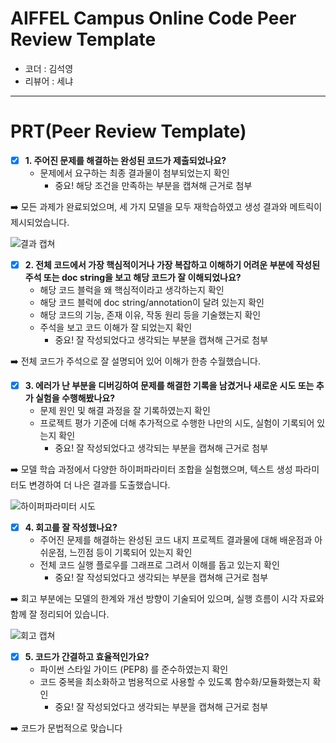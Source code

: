 # AIFFEL Campus Online Code Peer Review Template
- 코더 : 김석영
- 리뷰어 : 세냐

---

# PRT(Peer Review Template)

- [x]  **1. 주어진 문제를 해결하는 완성된 코드가 제출되었나요?**  
    - 문제에서 요구하는 최종 결과물이 첨부되었는지 확인  
        - 중요! 해당 조건을 만족하는 부분을 캡쳐해 근거로 첨부  

➡️ 모든 과제가 완료되었으며, 세 가지 모델을 모두 재학습하였고 생성 결과와 메트릭이 제시되었습니다.

![결과 캡쳐](https://github.com/averksuu/AIFFEL_quest_rs_7/blob/master/GoingDeeper/Go09/pictures/%D0%A1%D0%BD%D0%98%D0%BC%D0%BE%D0%BA%20%D1%8D%D0%BA%D1%80%D0%B0%D0%BD%D0%B0%202025-09-19%20171325.png)

- [x]  **2. 전체 코드에서 가장 핵심적이거나 가장 복잡하고 이해하기 어려운 부분에 작성된 주석 또는 doc string을 보고 해당 코드가 잘 이해되었나요?**  
    - 해당 코드 블럭을 왜 핵심적이라고 생각하는지 확인  
    - 해당 코드 블럭에 doc string/annotation이 달려 있는지 확인  
    - 해당 코드의 기능, 존재 이유, 작동 원리 등을 기술했는지 확인  
    - 주석을 보고 코드 이해가 잘 되었는지 확인  
        - 중요! 잘 작성되었다고 생각되는 부분을 캡쳐해 근거로 첨부  

➡️ 전체 코드가 주석으로 잘 설명되어 있어 이해가 한층 수월했습니다.

- [x]  **3. 에러가 난 부분을 디버깅하여 문제를 해결한 기록을 남겼거나 새로운 시도 또는 추가 실험을 수행해봤나요?**  
    - 문제 원인 및 해결 과정을 잘 기록하였는지 확인  
    - 프로젝트 평가 기준에 더해 추가적으로 수행한 나만의 시도, 실험이 기록되어 있는지 확인  
        - 중요! 잘 작성되었다고 생각되는 부분을 캡쳐해 근거로 첨부  

➡️ 모델 학습 과정에서 다양한 하이퍼파라미터 조합을 실험했으며, 텍스트 생성 파라미터도 변경하여 더 나은 결과를 도출했습니다.  

![하이퍼파라미터 시도](https://github.com/averksuu/AIFFEL_quest_rs_7/blob/master/GoingDeeper/Go09/pictures/%D0%A1%D0%BD%D0%98%D0%BC%D0%BE%D0%BA%20%D1%8D%D0%BA%D1%80%D0%B0%D0%BD%D0%B0%202025-09-19%20171414.png)

- [x]  **4. 회고를 잘 작성했나요?**  
    - 주어진 문제를 해결하는 완성된 코드 내지 프로젝트 결과물에 대해 배운점과 아쉬운점, 느낀점 등이 기록되어 있는지 확인  
    - 전체 코드 실행 플로우를 그래프로 그려서 이해를 돕고 있는지 확인  
        - 중요! 잘 작성되었다고 생각되는 부분을 캡쳐해 근거로 첨부  

➡️ 회고 부분에는 모델의 한계와 개선 방향이 기술되어 있으며, 실행 흐름이 시각 자료와 함께 잘 정리되어 있습니다.

![회고 캡쳐](https://github.com/averksuu/AIFFEL_quest_rs_7/blob/master/GoingDeeper/Go09/pictures/%D0%A1%D0%BD%D0%98%D0%BC%D0%BE%D0%BA%20%D1%8D%D0%BA%D1%80%D0%B0%D0%BD%D0%B0%202025-09-19%20171442.png)

- [x]  **5. 코드가 간결하고 효율적인가요?**  
    - 파이썬 스타일 가이드 (PEP8) 를 준수하였는지 확인  
    - 코드 중복을 최소화하고 범용적으로 사용할 수 있도록 함수화/모듈화했는지 확인  
        - 중요! 잘 작성되었다고 생각되는 부분을 캡쳐해 근거로 첨부  

➡️ 코드가 문법적으로 맞습니다

